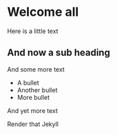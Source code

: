 # Welcome all

Here is a little text

## And now a sub heading

And some more text 

-  A bullet
- Another bullet
- More bullet

And yet more text






Render that Jekyll

